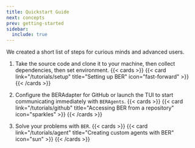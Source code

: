 ```yaml
---
title: Quickstart Guide
next: concepts
prev: getting-started
sidebar:
  include: true
---
```


We created a short list of steps for curious minds and advanced users.

1. Take the source code and clone it to your machine, then collect dependencies, then set environment.
{{< cards >}}
  {{< card link="/tutorials/setup" title="Setting up BER" icon="fast-forward" >}}
{{< /cards >}}

2. Configure the BERAdapter for GitHub or launch the TUI to start communicating immediately with `BERAgents`.
{{< cards >}}
  {{< card link="/tutorials/github" title="Accessing BER from a repository" icon="sparkles" >}}
{{< /cards >}}

3. Solve your problems with `BER`.
{{< cards >}}
  {{< card link="/tutorials/agent" title="Creating custom agents with BER" icon="sun" >}}
{{< /cards >}}
